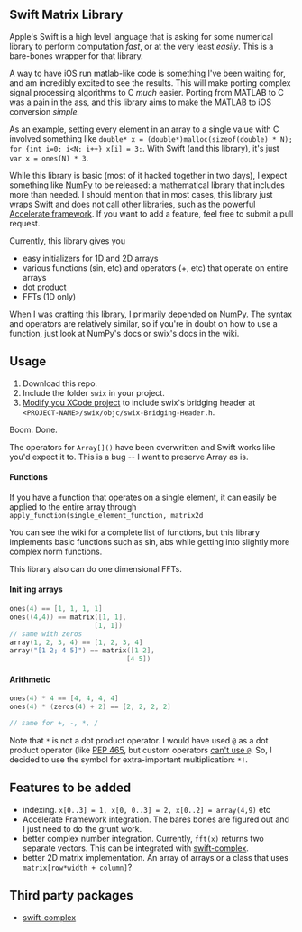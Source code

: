 ## Swift Matrix Library
Apple's Swift is a high level language that is asking for some numerical
library to perform computation *fast*, or at the very least *easily*. This is a
bare-bones wrapper for that library.

A way to have iOS run matlab-like code is something I've been waiting for, and
am incredibly excited to see the results. This will make porting complex signal
processing algorithms to C *much* easier. Porting from MATLAB to C was a pain
in the ass, and this library aims to make the MATLAB to iOS conversion
*simple.*

As an example, setting every element in an array to a single value with C
involved something like 
`double* x = (double*)malloc(sizeof(double) * N); for {int i=0; i<N; i++} x[i] = 3;`. 
With Swift (and this library), it's just `var x = ones(N) * 3`.

While this library is basic (most of it hacked together in two days), I expect
something like [NumPy][numpy] to be released: a mathematical library that
includes more than needed. I should mention that in most cases, this library
just wraps Swift and does not call other libraries, such as the powerful
[Accelerate framework][accel]. If you want to add a feature, feel free to
submit a pull request.

Currently, this library gives you

* easy initializers for 1D and 2D arrays
* various functions (sin, etc) and operators (+, etc) that operate on entire arrays
* dot product
* FFTs (1D only)

When I was crafting this library, I primarily depended on [NumPy][numpy]. The
syntax and operators are relatively similar, so if you're in doubt on how to
use a function, just look at NumPy's docs or swix's docs in the wiki.

## Usage
1. Download this repo.
2. Include the folder `swix` in your project.
3. [Modify you XCode project][br-he] to include swix's bridging header at
   `<PROJECT-NAME>/swix/objc/swix-Bridging-Header.h`.

[br-he]:http://stackoverflow.com/a/24102433/1141256

Boom. Done. 

The operators for `Array[]()` have been overwritten and Swift works
like you'd expect it to. This is a bug -- I want to preserve Array as is.

#### Functions
If you have a function that operates on a single element, it can easily be
applied to the entire array through `apply_function(single_element_function,
matrix2d`

You can see the wiki for a complete list of functions, but this library
implements basic functions such as sin, abs while getting into slightly more
complex norm functions.

This library also can do one dimensional FFTs.

#### Init'ing arrays
```swift
ones(4) == [1, 1, 1, 1]
ones((4,4)) == matrix([1, 1],
                     [1, 1])
// same with zeros
array(1, 2, 3, 4) == [1, 2, 3, 4]
array("[1 2; 4 5]") == matrix([1 2],
                             [4 5])
```


#### Arithmetic
```swift
ones(4) * 4 == [4, 4, 4, 4]
ones(4) * (zeros(4) + 2) == [2, 2, 2, 2]

// same for +, -, *, /
```

Note that `*` is not a dot product operator.  I would have used `@` as a dot
product operator (like [PEP 465][pep], but custom operators [can't use `@`][@].
So, I decided to use the symbol for extra-important multiplication: `*!`.

## Features to be added
* indexing. `x[0..3] = 1, x[0, 0..3] = 2, x[0..2] = array(4,9)` etc
* Accelerate Framework integration. The bares bones are figured out and I just
  need to do the grunt work.
* better complex number integration. Currently, `fft(x)` returns two separate
  vectors. This can be integrated with [swift-complex][complex].
* better 2D matrix implementation. An array of arrays or a class that uses `matrix[row*width +
  column]`?

## Third party packages
* [swift-complex][complex]


[complex]:https://github.com/dankogai/swift-complex
[numpy]:http://www.numpy.org
[accel]:https://developer.apple.com/library/prerelease/mac/documentation/Accelerate/Reference/AccelerateFWRef/_index.html#//apple_ref/doc/uid/TP40009465
[@]:https://developer.apple.com/library/prerelease/ios/documentation/swift/conceptual/swift_programming_language/AdvancedOperators.html#//apple_ref/doc/uid/TP40014097-CH27-XID_48
[ones]:http://docs.scipy.org/doc/numpy/reference/generated/numpy.ones.html
[zeros]:http://docs.scipy.org/doc/numpy/reference/generated/numpy.zeros.html#numpy.zeros
[pep]:http://legacy.python.org/dev/peps/pep-0465/#implementation-details
